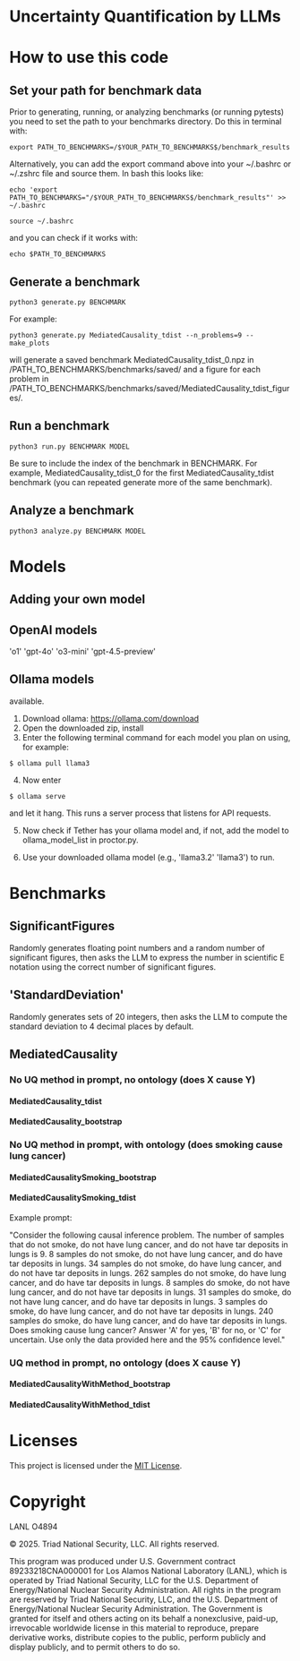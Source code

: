 # Uncertainty Quantification by LLMs

# How to use this code

## Set your path for benchmark data
Prior to generating, running, or analyzing benchmarks (or running pytests) you need to set the path to your benchmarks directory. Do this in terminal with:

`export PATH_TO_BENCHMARKS=/$YOUR_PATH_TO_BENCHMARKS$/benchmark_results`

Alternatively, you can add the export command above into your ~/.bashrc or ~/.zshrc file and source them. In bash this looks like:

`echo 'export PATH_TO_BENCHMARKS="/$YOUR_PATH_TO_BENCHMARKS$/benchmark_results"' >> ~/.bashrc`

`source ~/.bashrc`

and you can check if it works with:

`echo $PATH_TO_BENCHMARKS`

## Generate a benchmark

`python3 generate.py BENCHMARK`

For example:

`python3 generate.py MediatedCausality_tdist --n_problems=9 --make_plots`

will generate a saved benchmark MediatedCausality_tdist_0.npz in /PATH_TO_BENCHMARKS/benchmarks/saved/ and a figure for each problem in /PATH_TO_BENCHMARKS/benchmarks/saved/MediatedCausality_tdist_figures/.

## Run a benchmark

`python3 run.py BENCHMARK MODEL`

Be sure to include the index of the benchmark in BENCHMARK. For example, MediatedCausality_tdist_0 for the first MediatedCausality_tdist benchmark (you can repeated generate more of the same benchmark).

## Analyze a benchmark

`python3 analyze.py BENCHMARK MODEL`

# Models

## Adding your own model

## OpenAI models

'o1' 'gpt-4o' 'o3-mini' 'gpt-4.5-preview'

## Ollama models

 available.

1) Download ollama: https://ollama.com/download  
2) Open the downloaded zip, install   
3) Enter the following terminal command for each model you plan on using, for example:  

`$ ollama pull llama3`   

4) Now enter 

`$ ollama serve` 

and let it hang. This runs a server process that listens for API requests.

5) Now check if Tether has your ollama model and, if not, add the model to ollama_model_list in proctor.py.

6) Use your downloaded ollama model (e.g., 'llama3.2' 'llama3') to run.

# Benchmarks 

## SignificantFigures
Randomly generates floating point numbers and a random number of significant figures, then asks the LLM to express the number in scientific E notation using the correct number of significant figures. 

## 'StandardDeviation'
Randomly generates sets of 20 integers, then asks the LLM to compute the standard deviation to 4 decimal places by default.

## MediatedCausality 

### No UQ method in prompt, no ontology (does X cause Y)
#### MediatedCausality_tdist
#### MediatedCausality_bootstrap

### No UQ method in prompt, with ontology (does smoking cause lung cancer)

#### MediatedCausalitySmoking_bootstrap
#### MediatedCausalitySmoking_tdist
Example prompt:  
  
"Consider the following causal inference problem. The number of samples that do not smoke, do not have lung cancer, and do not have tar deposits in lungs is 9. 8 samples do not smoke, do not have lung cancer, and do have tar deposits in lungs. 34 samples do not smoke, do have lung cancer, and do not have tar deposits in lungs. 262 samples do not smoke, do have lung cancer, and do have tar deposits in lungs. 8 samples do smoke, do not have lung cancer, and do not have tar deposits in lungs. 31 samples do smoke, do not have lung cancer, and do have tar deposits in lungs. 3 samples do smoke, do have lung cancer, and do not have tar deposits in lungs. 240 samples do smoke, do have lung cancer, and do have tar deposits in lungs. Does smoking cause lung cancer? Answer 'A' for yes, 'B' for no, or 'C' for uncertain. Use only the data provided here and the 95% confidence level."

### UQ method in prompt, no ontology (does X cause Y)
#### MediatedCausalityWithMethod_bootstrap
#### MediatedCausalityWithMethod_tdist



# Licenses
This project is licensed under the [MIT License](LICENSE.md).

# Copyright
LANL O4894

© 2025. Triad National Security, LLC. All rights reserved.

This program was produced under U.S. Government contract 89233218CNA000001 for Los Alamos National Laboratory (LANL), which is operated by Triad National Security, LLC for the U.S. Department of Energy/National Nuclear Security Administration. All rights in the program are reserved by Triad National Security, LLC, and the U.S. Department of Energy/National Nuclear Security Administration. The Government is granted for itself and others acting on its behalf a nonexclusive, paid-up, irrevocable worldwide license in this material to reproduce, prepare derivative works, distribute copies to the public, perform publicly and display publicly, and to permit others to do so.
